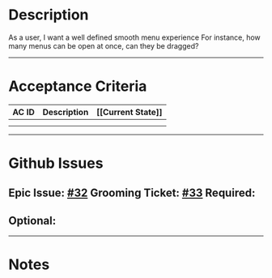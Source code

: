 # Description
As a user, I want a well defined smooth menu experience
For instance, how many menus can be open at once, can they be dragged?

---
# Acceptance Criteria

| AC ID | Description | [[Current State]] |
| ----- | ----------- | :---------------- |
|       |             |                   |
|       |             |                   |

---
# Github Issues
Epic Issue: [#32](https://github.com/JackFawthorpe/FoodRTS/issues/32)
Grooming Ticket: [#33](https://github.com/JackFawthorpe/FoodRTS/issues/33) 
Required:
- 
Optional:
- 

---
# Notes